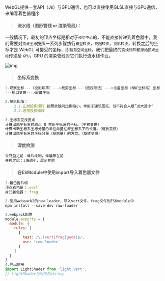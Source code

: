 WebGL提供一套API（Js）与GPU通信，也可以直接使用GLSL直接与GPU通信，来编写着色器程序



> #### 流水线（图形管线 or 渲染管线）：

一般情况下，最初的顶点坐标是相对于`模型中心`的，不能直接传递到着色器中，我们需要对`顶点坐标`按照一系列步骤执行`模型转换`，`视图转换`，`投影转换`，转换之后的坐标才是 WebGL 可接受的坐标，即`裁剪空间坐标`。我们把最终的`变换矩阵`和`原始顶点坐标`传递给 `GPU`，GPU 的渲染管线对它们执行流水线作业。

![img](https://p1-jj.byteimg.com/tos-cn-i-t2oaga2asx/gold-user-assets/2018/9/5/165a8dc3be028ca3~tplv-t2oaga2asx-watermark.awebp)



> #### 坐标系变换

```js
1.观察坐标---（投影矩阵）--->裁剪坐标---（透视除法）--->设备坐标（NDC坐标系）坐标范围：[-1，1]
---视口变换--->屏幕坐标

2.投影矩阵：
	2.1.正射投影矩阵 按照原貌同比例缩小，常用于建筑图纸，但不符合人眼”远大近小“
	2.2.透视投影矩阵
	
3.坐标系变换要点
计算出原坐标系的原点 O 在新坐标系的坐标。（平移变换）
计算出新坐标系坐标分量的单位向量在原坐标系下的长度。（缩放变换）
计算出原坐标系的坐标分量（基向量）的方向。（旋转变换）
```



>#### 深度检测

```js
未开启之前：谁后绘制，谁展示在前
开启之后：z值越小，展示在前
```





> #### 在ESModule中使用import导入着色器文件

```js
1.着色器后缀
顶点着色器：.vert
片元着色器：.frag

2.使用webpack2的raw-loader，导入vert文件、frag文件到ES6module中
npm install --save-dev raw-loader

3.webpack配置
module.exports = {
  module: {
    rules: [
      {
        test: /\.(vert|frag|geom)$/,
        use: 'raw-loader'
      }
    ]
  }
}
4.导出使用
import LightShader from 'light.vert';
// LightShader为对应的string
```

